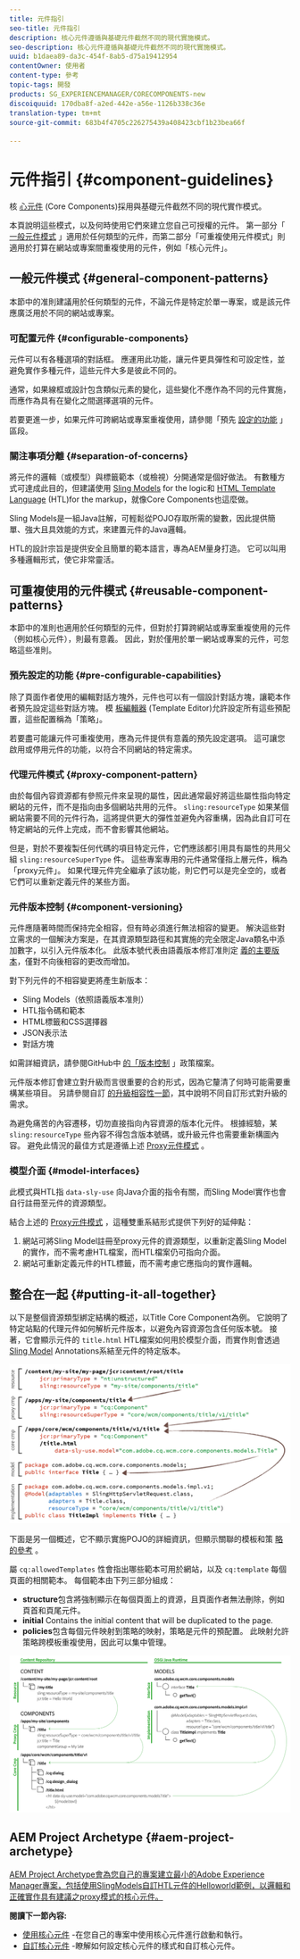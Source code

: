 ```yaml
---
title: 元件指引
seo-title: 元件指引
description: 核心元件遵循與基礎元件截然不同的現代實施模式。
seo-description: 核心元件遵循與基礎元件截然不同的現代實施模式。
uuid: b1daea89-da3c-454f-8ab5-d75a19412954
contentOwner: 使用者
content-type: 參考
topic-tags: 開發
products: SG_EXPERIENCEMANAGER/CORECOMPONENTS-new
discoiquuid: 170dba8f-a2ed-442e-a56e-1126b338c36e
translation-type: tm+mt
source-git-commit: 683b4f4705c226275439a408423cbf1b23bea66f

---
```



# 元件指引 {#component-guidelines}

核 [心元件](developing.md) (Core Components)採用與基礎元件截然不同的現代實作模式。

本頁說明這些模式，以及何時使用它們來建立您自己可授權的元件。 第一部分「 [一般元件模式](guidelines.md)[](guidelines.md) 」適用於任何類型的元件，而第二部分「可重複使用元件模式」則適用於打算在網站或專案間重複使用的元件，例如「核心元件」。

## 一般元件模式 {#general-component-patterns}

本節中的准則建議用於任何類型的元件，不論元件是特定於單一專案，或是該元件應廣泛用於不同的網站或專案。

### 可配置元件 {#configurable-components}

元件可以有各種選項的對話框。 應運用此功能，讓元件更具彈性和可設定性，並避免實作多種元件，這些元件大多是彼此不同的。

通常，如果線框或設計包含類似元素的變化，這些變化不應作為不同的元件實施，而應作為具有在變化之間選擇選項的元件。

若要更進一步，如果元件可跨網站或專案重複使用，請參閱「預先 [設定的功能](#pre-configurable-capabilities) 」區段。

### 關注事項分離 {#separation-of-concerns}

將元件的邏輯（或模型）與標籤範本（或檢視）分開通常是個好做法。 有數種方式可達成此目的，但建議使用 [Sling Models](https://sling.apache.org/documentation/bundles/models.html) for the logic和 [HTML Template Language](https://helpx.adobe.com/experience-manager/htl/using/overview.html) (HTL)for the markup，就像Core Components也這麼做。

Sling Models是一組Java註解，可輕鬆從POJO存取所需的變數，因此提供簡單、強大且具效能的方式，來建置元件的Java邏輯。

HTL的設計宗旨是提供安全且簡單的範本語言，專為AEM量身打造。 它可以叫用多種邏輯形式，使它非常靈活。

## 可重複使用的元件模式 {#reusable-component-patterns}

本節中的准則也適用於任何類型的元件，但對於打算跨網站或專案重複使用的元件（例如核心元件），則最有意義。 因此，對於僅用於單一網站或專案的元件，可忽略這些准則。

### 預先設定的功能 {#pre-configurable-capabilities}

除了頁面作者使用的編輯對話方塊外，元件也可以有一個設計對話方塊，讓範本作者預先設定這些對話方塊。 模 [板編輯器](https://helpx.adobe.com/experience-manager/6-5/sites/authoring/using/templates.html) (Template Editor)允許設定所有這些預配置，這些配置稱為「策略」。

若要盡可能讓元件可重複使用，應為元件提供有意義的預先設定選項。 這可讓您啟用或停用元件的功能，以符合不同網站的特定需求。

<!-- 

Comment Type: annotation
Last Modified By: ims-author-CE1E2CE451D1F0680A490D45@AdobeID
Last Modified Date: 2017-04-17T17:49:04.584-0400

Unclear how I can add my own capability toggle (for example, if i extend a component and want to toggle that extended functionality ... )

 -->

### 代理元件模式 {#proxy-component-pattern}

由於每個內容資源都有參照元件來呈現的屬性，因此通常最好將這些屬性指向特定網站的元件，而不是指向由多個網站共用的元件。 `sling:resourceType` 如果某個網站需要不同的元件行為，這將提供更大的彈性並避免內容重構，因為此自訂可在特定網站的元件上完成，而不會影響其他網站。

但是，對於不要複製任何代碼的項目特定元件，它們應該都引用具有屬性的共用父組 `sling:resourceSuperType` 件。 這些專案專用的元件通常僅指上層元件，稱為「proxy元件」。 如果代理元件完全繼承了該功能，則它們可以是完全空的，或者它們可以重新定義元件的某些方面。

### 元件版本控制 {#component-versioning}

元件應隨著時間而保持完全相容，但有時必須進行無法相容的變更。 解決這些對立需求的一個解決方案是，在其資源類型路徑和其實施的完全限定Java類名中添加數字，以引入元件版本化。 此版本號代表由語義版本修訂准則定 [義的主要版本](https://semver.org/)，僅對不向後相容的更改而增加。

對下列元件的不相容變更將產生新版本：

* Sling Models（依照語義版本准則）
* HTL指令碼和範本
* HTML標籤和CSS選擇器
* JSON表示法
* 對話方塊

如需詳細資訊，請參閱GitHub中 [的「版本控制](https://github.com/adobe/aem-core-wcm-components/wiki/Versioning-Policies) 」政策檔案。

元件版本修訂會建立對升級而言很重要的合約形式，因為它釐清了何時可能需要重構某些項目。 另請參閱自訂 [的升級相容性一節](customizing.md#upgrade-compatibility-of-customizations)，其中說明不同自訂形式對升級的需求。

為避免痛苦的內容遷移，切勿直接指向內容資源的版本化元件。 根據經驗，某 `sling:resourceType` 些內容不得包含版本號碼，或升級元件也需要重新構圖內容。 避免此情況的最佳方式是遵循上述 [Proxy元件模式](#proxy-component-pattern) 。

### 模型介面 {#model-interfaces}

此模式與HTL指 `data-sly-use` 向Java介面的指令有關，而Sling Model實作也會自行註冊至元件的資源類型。

結合上述的 [Proxy元件模式](#proxy-component-pattern) ，這種雙重系結形式提供下列好的延伸點：

1. 網站可將Sling Model註冊至proxy元件的資源類型，以重新定義Sling Model的實作，而不需考慮HTL檔案，而HTL檔案仍可指向介面。
1. 網站可重新定義元件的HTL標籤，而不需考慮它應指向的實作邏輯。

## 整合在一起 {#putting-it-all-together}

以下是整個資源類型綁定結構的概述，以Title Core Component為例。 它說明了特定站點的代理元件如何解析元件版本，以避免內容資源包含任何版本號。 接著，它會顯示元件的 `title.html` HTL檔案如何用於模型介面，而實作則會透過 [Sling Model](https://helpx.adobe.com/experience-manager/htl/using/overview.html)[](https://sling.apache.org/documentation/bundles/models.html) Annotations系結至元件的特定版本。

![資源綁定概述](assets/chlimage_1-32.png)

下面是另一個概述，它不顯示實施POJO的詳細資訊，但顯示關聯的模板和策 [略的參考](https://helpx.adobe.com/experience-manager/6-5/sites/developing/using/page-templates-editable.html) 。

屬 `cq:allowedTemplates` 性會指出哪些範本可用於網站，以及 `cq:template` 每個頁面的相關範本。 每個範本由下列三部分組成：

* **structure**&#x200B;包含將強制顯示在每個頁面上的資源，且頁面作者無法刪除，例如頁首和頁尾元件。
* **initial** Contains the initial content that will be duplicated to the page.
* **policies**&#x200B;包含每個元件映射到策略的映射，策略是元件的預配置。 此映射允許策略跨模板重複使用，因此可以集中管理。

![範本與政策概觀](assets/screen_shot_2018-12-07at093102.png)

## AEM Project Archetype {#aem-project-archetype}

[AEM Project Archetype會為您自己的專案建立最小的Adobe Experience Manager專案，包括使用SlingModels自訂HTL元件的Helloworld範例，以邏輯和正確實作具有建議之proxy模式的核心元件。](overview.md)

**閱讀下一節內容:**

* [使用核心元件](using.md) -在您自己的專案中使用核心元件進行啟動和執行。
* [自訂核心元件](customizing.md) -瞭解如何設定核心元件的樣式和自訂核心元件。

